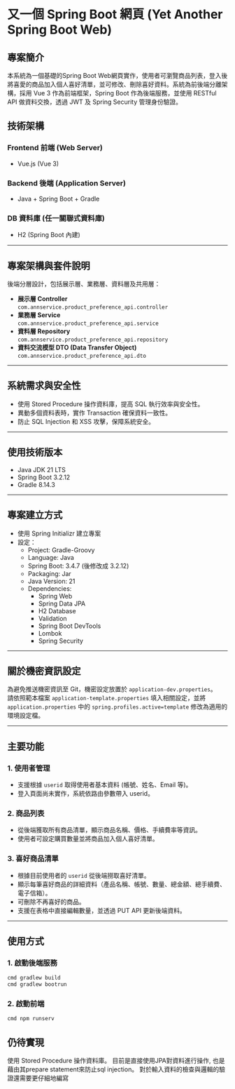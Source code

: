 # 又一個 Spring Boot 網頁 (Yet Another Spring Boot Web)

## 專案簡介

本系統為一個基礎的Spring Boot Web網頁實作，使用者可瀏覽商品列表，登入後將喜愛的商品加入個人喜好清單，並可修改、刪除喜好資料。系統為前後端分離架構，採用 Vue 3 作為前端框架，Spring Boot 作為後端服務，並使用 RESTful API 做資料交換，透過 JWT 及 Spring Security 管理身份驗證。

## 技術架構

### Frontend 前端 (Web Server)
- Vue.js (Vue 3)

### Backend 後端 (Application Server)
- Java + Spring Boot + Gradle

### DB 資料庫 (任一關聯式資料庫)
- H2 (Spring Boot 內建)

---

## 專案架構與套件說明

後端分層設計，包括展示層、業務層、資料層及共用層：

- **展示層 Controller**  
  `com.annservice.product_preference_api.controller`
- **業務層 Service**  
  `com.annservice.product_preference_api.service`
- **資料層 Repository**  
  `com.annservice.product_preference_api.repository`
- **資料交流模型 DTO (Data Transfer Object)**  
  `com.annservice.product_preference_api.dto`

---

## 系統需求與安全性

- 使用 Stored Procedure 操作資料庫，提高 SQL 執行效率與安全性。
- 異動多個資料表時，實作 Transaction 確保資料一致性。
- 防止 SQL Injection 和 XSS 攻擊，保障系統安全。

---

## 使用技術版本

- Java JDK 21 LTS
- Spring Boot 3.2.12
- Gradle 8.14.3

---

## 專案建立方式

- 使用 Spring Initializr 建立專案
- 設定：
  - Project: Gradle-Groovy
  - Language: Java
  - Spring Boot: 3.4.7 (後修改成 3.2.12)
  - Packaging: Jar
  - Java Version: 21
  - Dependencies:
    - Spring Web
    - Spring Data JPA
    - H2 Database
    - Validation
    - Spring Boot DevTools
    - Lombok
    - Spring Security

---

## 關於機密資訊設定

為避免推送機密資訊至 Git，機密設定放置於 `application-dev.properties`。  
請依照範本檔案 `application-template.properties` 填入相關設定，並將 `application.properties` 中的 `spring.profiles.active=template` 修改為適用的環境設定檔。

---

## 主要功能

### 1. 使用者管理
- 支援根據 `userid` 取得使用者基本資料 (帳號、姓名、Email 等)。
- 登入頁面尚未實作，系統依路由參數帶入 userid。

### 2. 商品列表
- 從後端獲取所有商品清單，顯示商品名稱、價格、手續費率等資訊。
- 使用者可設定購買數量並將商品加入個人喜好清單。

### 3. 喜好商品清單
- 根據目前使用者的 `userid` 從後端撈取喜好清單。
- 顯示每筆喜好商品的詳細資料（產品名稱、帳號、數量、總金額、總手續費、電子信箱）。
- 可刪除不再喜好的商品。
- 支援在表格中直接編輯數量，並透過 PUT API 更新後端資料。

---

## 使用方式

### 1. 啟動後端服務
```bash
cmd gradlew build
cmd gradlew bootrun
```

### 2. 啟動前端
```bash
cmd npm runserv
```


## 仍待實現

使用 Stored Procedure 操作資料庫。
目前是直接使用JPA對資料進行操作, 也是藉由其prepare statement來防止sql injection。
對於輸入資料的檢查與邏輯的驗證還需要更仔細地編寫
